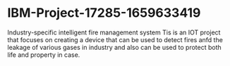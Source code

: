 # IBM-Project-17285-1659633419
Industry-specific intelligent fire management system
Tis is an IOT project that focuses on creating a device that can be used to detect fires anfd the leakage of various gases in industry and also can be used to protect both life and property in case. 
